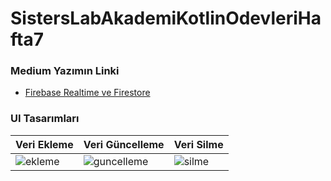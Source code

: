 # SistersLabAkademiKotlinOdevleriHafta7

### Medium Yazımın Linki
* [Firebase Realtime ve Firestore](https://medium.com/@yusufmendes123/firebase-realtime-database-ve-firestore-aras%C4%B1ndaki-farklar-nelerdir-87e2d02bd9bf)

### UI Tasarımları

| Veri Ekleme             | Veri Güncelleme     | Veri Silme |
| ------------------------- | ------------------------- | ------------------------- |
| ![ekleme](https://github.com/mendess12/SistersLabAkademiKotlinOdevleriHafta7/assets/76566952/4046ce8b-f7ea-4711-836b-c895391adfe4) | ![guncelleme](https://github.com/mendess12/SistersLabAkademiKotlinOdevleriHafta7/assets/76566952/b1334664-cfa7-4dd7-bf19-0739fa018e3a) | ![silme](https://github.com/mendess12/SistersLabAkademiKotlinOdevleriHafta7/assets/76566952/e48b62be-9275-4e6e-924b-dc9760cd9c73) |
